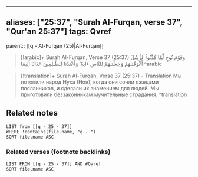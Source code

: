 
---
aliases: ["25:37", "Surah Al-Furqan, verse 37", "Qur'an 25:37"]
tags: Qvref
---

parent:: [[q - Al-Furqan (25)|Al-Furqan]]

> [!arabic]+ Surah Al-Furqan, Verse 37 (25:37)
> <span class="quran-arabic">وَقَوْمَ نُوحٍ لَّمَّا كَذَّبُوا۟ ٱلرُّسُلَ أَغْرَقْنَـٰهُمْ وَجَعَلْنَـٰهُمْ لِلنَّاسِ ءَايَةً ۖ وَأَعْتَدْنَا لِلظَّـٰلِمِينَ عَذَابًا أَلِيمًا</span>
^arabic

> [!translation]+ Surah Al-Furqan, Verse 37 (25:37) - Translation
> Мы потопили народ Нуха (Ноя), когда они сочли лжецами посланников, и сделали их знамением для людей. Мы приготовили беззаконникам мучительные страдания.
^translation



## Related notes
```dataview
LIST from [[q - 25 - 37]]
WHERE !contains(file.name, "q - ")
SORT file.name ASC
```

### Related verses (footnote backlinks)
```dataview
LIST FROM [[q - 25 - 37]] AND #Qvref
SORT file.name ASC
```

